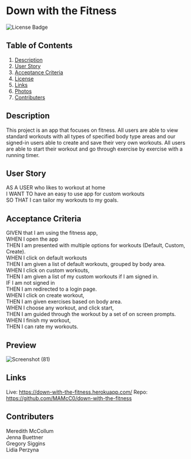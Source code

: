 # Down with the Fitness
![License Badge](https://shields.io/badge/license-MIT-green)

## Table of Contents
1. [Description](#description)
2. [User Story](#user-story)
3. [Acceptance Criteria](#acceptance-criteria)
4. [License](#license)
5. [Links](#links)
6. [Photos](#photos)
7. [Contributers](#contributers)

## Description
This project is an app that focuses on fitness. All users are able to view standard workouts with all types of specified body type areas and our signed-in users able to create and save their very own workouts. All users are able to start their workout and go through exercise by exercise with a running timer.

## User Story
AS A USER who likes to workout at home <br>
I WANT TO have an easy to use app for custom workouts <br>
SO THAT I can tailor my workouts to my goals.

## Acceptance Criteria
GIVEN that I am using the fitness app, <br>
WHEN I open the app <br>
THEN I am presented with multiple options for workouts (Default, Custom, Create). <br> WHEN I click on default workouts <br>
THEN I am given a list of default workouts, grouped by body area. <br>
WHEN I click on custom workouts, <br>
THEN I am given a list of my custom workouts if I am signed in. <br>
IF I am not signed in <br>
THEN I am redirected to a login page. <br>
WHEN I click on create workout, <br>
THEN I am given exercises based on body area. <br>
WHEN I choose any workout, and click start, <br>
THEN I am guided through the workout by a set of on screen prompts. <br>
WHEN I finish my workout, <br>
THEN I can rate my workouts. <br>

## Preview
![Screenshot (81)](https://user-images.githubusercontent.com/86750930/184510452-66ce1842-e05d-41ac-9faa-58be2615ce21.png)

## Links
Live: https://down-with-the-fitness.herokuapp.com/
Repo: https://github.com/MAMcC0/down-with-the-fitness

## Contributers
Meredith McCollum <br>
Jenna Buettner  <br>
Gregory Siggins <br>
Lidia Perzyna
